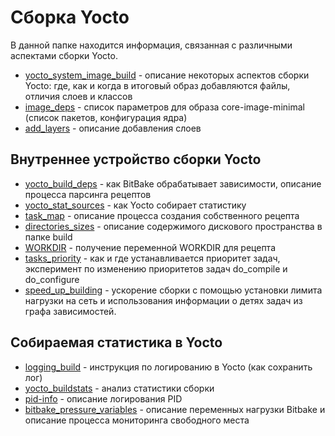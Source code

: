 # Сборка Yocto
В данной папке находится информация, связанная с различными аспектами сборки Yocto.
* [yocto_system_image_build](./yocto_system_image_build.md) - описание некоторых аспектов сборки Yocto: где, как и когда в итоговый образ добавляются файлы, отличия слоев и классов
* [image_deps](./image_deps.md) - список параметров для образа core-image-minimal (список пакетов, конфигурация ядра)
* [add_layers](./add_layers.md) - описание добавления слоев

## Внутреннее устройство сборки Yocto

* [yocto_build_deps](./yocto_build_deps.md) - как BitBake обрабатывает зависимости, описание процесса парсинга рецептов
* [yocto_stat_sources](./yocto_stat_sources.md) - как Yocto собирает статистику
* [task_map](./task_map.md) - описание процесса создания собственного рецепта
* [directories_sizes](./directories_sizes.md) - описание содержимого дискового пространства в папке build
* [WORKDIR](./WORKDIR.md) - получение переменной WORKDIR для рецепта
* [tasks_priority](./tasks_priority.md) - как и где устанавливается приоритет задач, эксперимент по изменению приоритетов задач do_compile и do_configure
* [speed_up_building](./speed_up_building.md) - ускорение сборки с помощью установки лимита нагрузки на сеть и использования информации о детях задач из графа зависимостей.

## Собираемая статистика в Yocto
* [logging_build](./loging_building.md) - инструкция по логированию в Yocto (как сохранить лог)
* [yocto_buildstats](./yocto_buildstats.md) - анализ статистики сборки
* [pid-info](./pid-info.md) - описание логирования PID
* [bitbake_pressure_variables](./bitbake_pressure_variables.md) - описание переменных нагрузки Bitbake и описание процесса мониторинга свободного места 
